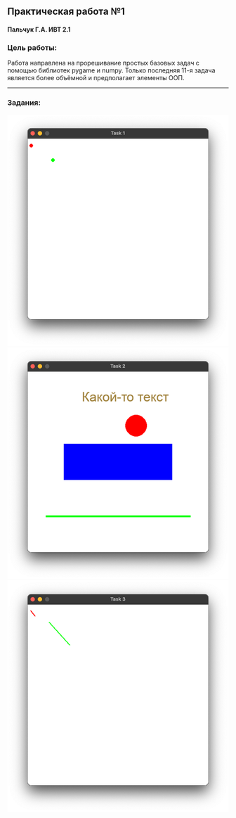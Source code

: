 ## Практическая работа №1
#### Пальчук Г.А. ИВТ 2.1

### Цель работы:

Работа направлена на прорешивание простых базовых задач с помощью библиотек pygame и numpy.
Только последняя 11-я задача является более объёмной и предполагает элементы ООП.

---

### Задания:

![Задание №1](images/task_1.png)
![Задание №2](images/task_2.png)
![Задание №3](images/task_3.png)
